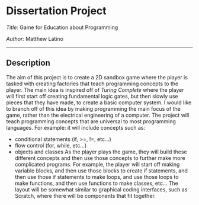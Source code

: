 # Dissertation Project

*Title:* Game for Education about Programming

*Author:* Matthew Latino

---

## Description
The aim of this project is to create a 2D sandbox game where the player is tasked with creating factories that teach programming concepts to the player. The main idea is inspired off of *Turing Complete* where the player will first start off creating fundamental logic gates, but then slowly use pieces that they have made, to create a basic computer system.
I would like to branch off of this idea by making programming the main focus of the game, rather than the electrical engineering of a computer.
The project will teach programming concepts that are universal to most programming languages. For example: it will include concepts such as:
- conditional statements (if, >=, !=, etc...)
- flow control (for, while, etc...)
- objects and classes
As the player plays the game, they will build these different concepts and then use those concepts to further make more complicated programs. For example, the player will start off making variable blocks, and then use those blocks to create if statements, and then use those if statements to make loops, and use those loops to make functions, and then use functions to make classes, etc...
The layout will be somewhat similar to graphical coding interfaces, such as Scratch, where there will be components that fit together.
